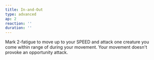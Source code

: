 ```yaml
---
title: In-and-Out
type: advanced
ap: 2
reaction: ''
duration: ''
---
```

Mark 2-fatigue to move up to your SPEED and attack one creature you come within range of during your movement. Your movement doesn't provoke an opportunity attack.
